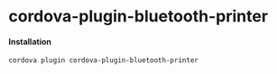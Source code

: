# cordova-plugin-bluetooth-printer

#### Installation
```
cordova plugin cordova-plugin-bluetooth-printer
```
